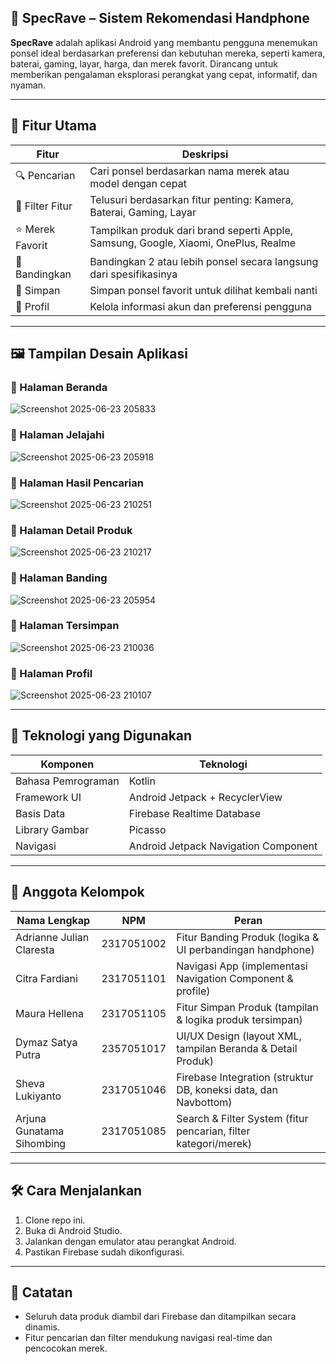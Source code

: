 ## 📱 SpecRave – Sistem Rekomendasi Handphone

**SpecRave** adalah aplikasi Android yang membantu pengguna menemukan ponsel ideal berdasarkan preferensi dan kebutuhan mereka, seperti kamera, baterai, gaming, layar, harga, dan merek favorit. Dirancang untuk memberikan pengalaman eksplorasi perangkat yang cepat, informatif, dan nyaman.

-----------------------------------------------------------------------------------------------------------------------------------------------------------------------

## 🎯 Fitur Utama

| Fitur             | Deskripsi                                                                           |
| ----------------- | ----------------------------------------------------------------------------------- |
| 🔍 Pencarian      | Cari ponsel berdasarkan nama merek atau model dengan cepat                          |
| 🎯 Filter Fitur   | Telusuri berdasarkan fitur penting: Kamera, Baterai, Gaming, Layar                  |
| ⭐ Merek Favorit  | Tampilkan produk dari brand seperti Apple, Samsung, Google, Xiaomi, OnePlus, Realme |
| 🤝 Bandingkan     | Bandingkan 2 atau lebih ponsel secara langsung dari spesifikasinya                  |
| 💾 Simpan         | Simpan ponsel favorit untuk dilihat kembali nanti                                   |
| 👤 Profil         | Kelola informasi akun dan preferensi pengguna                                       |

------------------------------------------------------------------------------------

## 🖼️ Tampilan Desain Aplikasi

### 🔹 Halaman Beranda
![Screenshot 2025-06-23 205833](https://github.com/user-attachments/assets/cf3e3711-d57e-48dc-9bb0-926e54805dae)

### 🔹 Halaman Jelajahi
![Screenshot 2025-06-23 205918](https://github.com/user-attachments/assets/0d49f984-ec13-45ce-9430-00a841307d69)

### 🔹 Halaman Hasil Pencarian
![Screenshot 2025-06-23 210251](https://github.com/user-attachments/assets/375866f1-f8af-4170-a0c2-670410f6bd0b)

### 🔹 Halaman Detail Produk
![Screenshot 2025-06-23 210217](https://github.com/user-attachments/assets/541260b4-7f32-44c0-a569-9b68a4e9a77b)

### 🔹 Halaman Banding
![Screenshot 2025-06-23 205954](https://github.com/user-attachments/assets/21c42a08-ce6e-410b-8243-c41e78e74079)

### 🔹 Halaman Tersimpan
![Screenshot 2025-06-23 210036](https://github.com/user-attachments/assets/18e7a643-2f8d-4d31-88c4-868cabb06ae9)

### 🔹 Halaman Profil
![Screenshot 2025-06-23 210107](https://github.com/user-attachments/assets/005b6687-5bf6-4004-9ed1-1d9579df89f9)


------------------------------------------------------------------------------------

## 🧪 Teknologi yang Digunakan

| Komponen              | Teknologi                                 |
|-----------------------|-------------------------------------------|
| Bahasa Pemrograman    | Kotlin                                    |
| Framework UI          | Android Jetpack + RecyclerView            |
| Basis Data            | Firebase Realtime Database                |
| Library Gambar        | Picasso                                   |
| Navigasi              | Android Jetpack Navigation Component      |

-----------------------------------------------------------------------------------------------------------------------------------------------------------------------

## 👥 Anggota Kelompok

| Nama Lengkap                | NPM        | Peran                                                             |
| --------------------------- | ---------- | ----------------------------------------------------------------- |
| Adrianne Julian Claresta    | 2317051002 | Fitur Banding Produk (logika & UI perbandingan handphone)         |
| Citra Fardiani              | 2317051101 | Navigasi App (implementasi Navigation Component & profile)     |
| Maura Hellena               | 2317051105 | Fitur Simpan Produk (tampilan & logika produk tersimpan)          |
| Dymaz Satya Putra           | 2357051017 | UI/UX Design (layout XML, tampilan Beranda & Detail Produk)       |
| Sheva Lukiyanto             | 2317051046 | Firebase Integration (struktur DB, koneksi data, dan Navbottom) |
| Arjuna Gunatama Sihombing   | 2317051085 | Search & Filter System (fitur pencarian, filter kategori/merek)   |

-----------------------------------------------------------------------------------------------------------------------------------------------------------------------

## 🛠️ Cara Menjalankan

1. Clone repo ini.
2. Buka di Android Studio.
3. Jalankan dengan emulator atau perangkat Android.
4. Pastikan Firebase sudah dikonfigurasi.

-----------------------------------------------------------------------------------------------------------------------------------------------------------------------

## 📌 Catatan

* Seluruh data produk diambil dari Firebase dan ditampilkan secara dinamis.
* Fitur pencarian dan filter mendukung navigasi real-time dan pencocokan merek.
